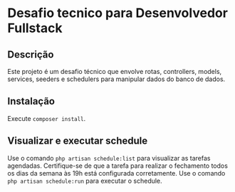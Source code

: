 # Desafio tecnico para Desenvolvedor Fullstack

## Descrição
Este projeto é um desafio técnico que envolve rotas, controllers, models, services, seeders e schedulers para manipular dados do banco de dados.

## Instalação
Execute `composer install`.

## Visualizar e executar schedule
Use o comando `php artisan schedule:list` para visualizar as tarefas agendadas. Certifique-se de que a tarefa para realizar o fechamento todos os dias da semana às 19h está configurada corretamente.
Use o comando `php artisan schedule:run` para executar o schedule.
